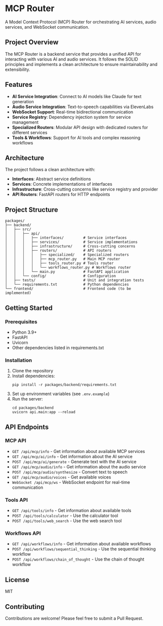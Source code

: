 # MCP Router

A Model Context Protocol (MCP) Router for orchestrating AI services, audio services, and WebSocket communication.

## Project Overview

The MCP Router is a backend service that provides a unified API for interacting with various AI and audio services. It follows the SOLID principles and implements a clean architecture to ensure maintainability and extensibility.

## Features

- **AI Service Integration**: Connect to AI models like Claude for text generation
- **Audio Service Integration**: Text-to-speech capabilities via ElevenLabs
- **WebSocket Support**: Real-time bidirectional communication
- **Service Registry**: Dependency injection system for service management
- **Specialized Routers**: Modular API design with dedicated routers for different services
- **Tools & Workflows**: Support for AI tools and complex reasoning workflows

## Architecture

The project follows a clean architecture with:

- **Interfaces**: Abstract service definitions
- **Services**: Concrete implementations of interfaces
- **Infrastructure**: Cross-cutting concerns like service registry and provider
- **API Routers**: FastAPI routers for HTTP endpoints

## Project Structure

```
packages/
├── backend/
│   ├── src/
│   │   ├── api/
│   │   │   ├── interfaces/         # Service interfaces
│   │   │   ├── services/           # Service implementations
│   │   │   ├── infrastructure/     # Cross-cutting concerns
│   │   │   ├── routers/            # API routers
│   │   │   │   ├── specialized/    # Specialized routers
│   │   │   │   ├── mcp_router.py   # Main MCP router
│   │   │   │   ├── tools_router.py # Tools router
│   │   │   │   └── workflows_router.py # Workflows router
│   │   │   └── main.py             # FastAPI application
│   │   └── config/                 # Configuration
│   ├── tests/                      # Unit and integration tests
│   └── requirements.txt            # Python dependencies
└── frontend/                       # Frontend code (to be implemented)
```

## Getting Started

### Prerequisites

- Python 3.9+
- FastAPI
- Uvicorn
- Other dependencies listed in requirements.txt

### Installation

1. Clone the repository
2. Install dependencies:
   ```
   pip install -r packages/backend/requirements.txt
   ```
3. Set up environment variables (see `.env.example`)
4. Run the server:
   ```
   cd packages/backend
   uvicorn api.main:app --reload
   ```

## API Endpoints

### MCP API

- `GET /api/mcp/info` - Get information about available MCP services
- `GET /api/mcp/ai/info` - Get information about the AI service
- `POST /api/mcp/ai/generate` - Generate text with the AI service
- `GET /api/mcp/audio/info` - Get information about the audio service
- `POST /api/mcp/audio/synthesize` - Convert text to speech
- `GET /api/mcp/audio/voices` - Get available voices
- `WebSocket /api/mcp/ws` - WebSocket endpoint for real-time communication

### Tools API

- `GET /api/tools/info` - Get information about available tools
- `POST /api/tools/calculator` - Use the calculator tool
- `POST /api/tools/web_search` - Use the web search tool

### Workflows API

- `GET /api/workflows/info` - Get information about available workflows
- `POST /api/workflows/sequential_thinking` - Use the sequential thinking workflow
- `POST /api/workflows/chain_of_thought` - Use the chain of thought workflow

## License

MIT

## Contributing

Contributions are welcome! Please feel free to submit a Pull Request.
